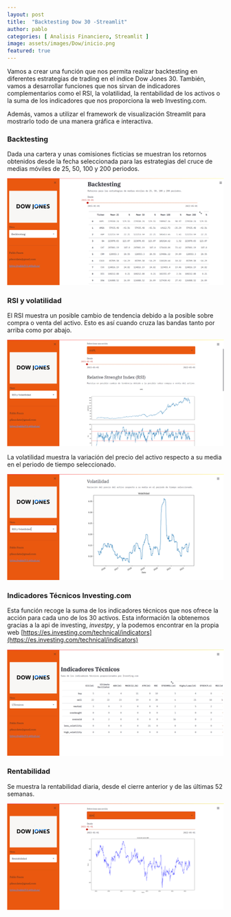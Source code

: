 ```yaml
---
layout: post
title:  "Backtesting Dow 30 -Streamlit"
author: pablo
categories: [ Analisis Financiero, Streamlit ]
image: assets/images/Dow/inicio.png
featured: true
---
```


Vamos a crear una función que nos permita realizar backtesting en diferentes estrategias de trading en el índice Dow Jones 30. También, vamos a desarrollar funciones que nos sirvan de indicadores complementarios como el RSI, la volatilidad, la rentabilidad de los activos o la suma de los indicadores que nos proporciona la web Investing.com.

Además, vamos a utilizar el framework de visualización Streamlit para mostrarlo todo de una manera gráfica e interactiva.

### Backtesting

Dada una cartera y unas comisiones ficticias se muestran los retornos obtenidos desde la fecha seleccionada para las estrategias del cruce de medias móviles de 25, 50, 100 y 200 periodos.

![](/assets/images/Dow/backtesting.png)

### RSI y volatilidad

El RSI muestra un posible cambio de tendencia debido a la posible sobre compra o venta del activo. Esto es así cuando cruza las bandas tanto por arriba como por abajo.

![](/assets/images/Dow/rsi.png)

La volatilidad muestra la variación del precio del activo respecto a su media en el periodo de tiempo seleccionado.

![](/assets/images/Dow/volat.png)

### Indicadores Técnicos Investing.com

Esta función recoge la suma de los indicadores técnicos que nos ofrece la acción para cada uno de los 30 activos. Esta información la obtenemos gracias a la api de investing, *investpy*, y la podemos encontrar en la propia web [https://es.investing.com/technical/indicators](https://es.investing.com/technical/indicators)

![](/assets/images/Dow/itec.png)

### Rentabilidad

Se muestra la rentabilidad diaria, desde el cierre anterior y de las últimas 52 semanas.

![](/assets/images/Dow/rentabilidad.png)
